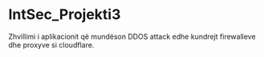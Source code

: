 # IntSec_Projekti3
 Zhvillimi i aplikacionit që mundëson DDOS attack edhe kundrejt firewalleve dhe proxyve si cloudflare.
